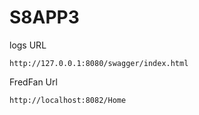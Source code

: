 # S8APP3

logs URL

`http://127.0.0.1:8080/swagger/index.html`

FredFan Url

`http://localhost:8082/Home`